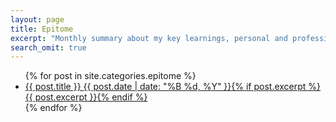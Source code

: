 ```yaml
---
layout: page
title: Epitome
excerpt: "Monthly summary about my key learnings, personal and professional development."
search_omit: true
---
```


<ul class="post-list">
{% for post in site.categories.epitome %}
  <li><article><a href="{{ site.url }}{{ post.url }}">{{ post.title }} <span class="entry-date"><time datetime="{{ post.date | date_to_xmlschema }}">{{ post.date | date: "%B %d, %Y" }}</time></span>{% if post.excerpt %} <span class="excerpt">{{ post.excerpt }}</span>{% endif %}</a></article></li>
{% endfor %}
</ul>
